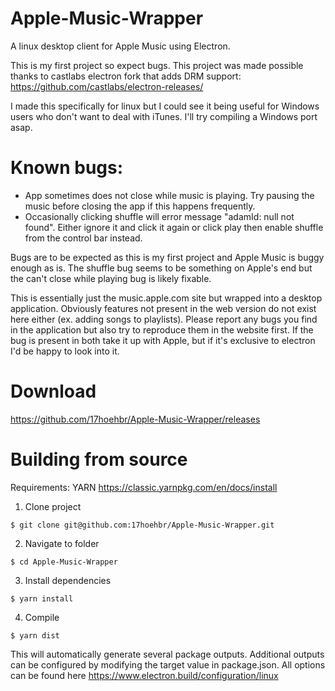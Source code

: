 # Apple-Music-Wrapper
A linux desktop client for Apple Music using Electron.

This is my first project so expect bugs. This project was made possible thanks to castlabs electron fork that adds DRM support: https://github.com/castlabs/electron-releases/

I made this specifically for linux but I could see it being useful for Windows users who don't want to deal with iTunes. I'll try compiling a Windows port asap.

# Known bugs:
- App sometimes does not close while music is playing. Try pausing the music before closing the app if this happens frequently.
- Occasionally clicking shuffle will error message "adamId: null not found". Either ignore it and click it again or click play then enable shuffle from the control bar instead.

Bugs are to be expected as this is my first project and Apple Music is buggy enough as is. The shuffle bug seems to be something on Apple's end but the can't close while playing bug is likely fixable.

This is essentially just the music.apple.com site but wrapped into a desktop application. Obviously features not present in the web version do not exist here either (ex. adding songs to playlists). Please report any bugs you find in the application but also try to reproduce them in the website first. If the bug is present in both take it up with Apple, but if it's exclusive to electron I'd be happy to look into it.

# Download

https://github.com/17hoehbr/Apple-Music-Wrapper/releases

# Building from source

Requirements: YARN https://classic.yarnpkg.com/en/docs/install

1. Clone project

```$ git clone git@github.com:17hoehbr/Apple-Music-Wrapper.git```

2. Navigate to folder 

```$ cd Apple-Music-Wrapper```

3. Install dependencies

```$ yarn install```

4. Compile

```$ yarn dist```

This will automatically generate several package outputs. Additional outputs can be configured by modifying the target value in package.json. All options can be found here https://www.electron.build/configuration/linux

